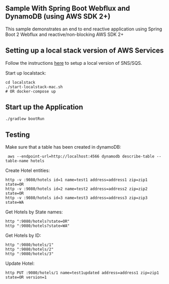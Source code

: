 ## Sample With Spring Boot Webflux and DynamoDB (using AWS SDK 2+)

This sample demonstrates an end to end reactive application using Spring Boot 2 Webflux
and reactive/non-blocking AWS SDK 2+

## Setting up a local stack version of AWS Services

Follow the instructions [here](https://github.com/localstack/localstack)
to setup a local version of SNS/SQS.

Start up localstack:

```
cd localstack
./start-localstack-mac.sh
# OR docker-compose up
```

## Start up the Application

```
./gradlew bootRun
```


## Testing

Make sure that a table has been created in dynamoDB:

```
 aws --endpoint-url=http://localhost:4566 dynamodb describe-table --table-name hotels
```

Create Hotel entities:

```
http -v :9080/hotels id=1 name=test1 address=address1 zip=zip1 state=OR
http -v :9080/hotels id=2 name=test2 address=address2 zip=zip2 state=OR
http -v :9080/hotels id=3 name=test3 address=address3 zip=zip3 state=WA
```


Get Hotels by State names:

```
http ":9080/hotels?state=OR"
http ":9080/hotels?state=WA"
```

Get Hotels by ID:

```
http ":9080/hotels/1"
http ":9080/hotels/2"
http ":9080/hotels/3"
```

Update Hotel:
```
http PUT :9080/hotels/1 name=test1updated address=address1 zip=zip1 state=OR version=1
```
